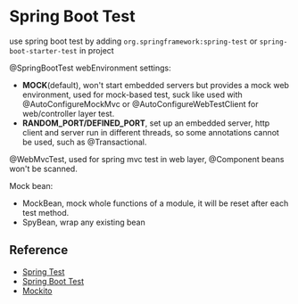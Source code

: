 # Spring Boot Test

use spring boot test by adding `org.springframework:spring-test` or `spring-boot-starter-test` in project

@SpringBootTest webEnvironment settings:

- **MOCK**(default), won't start embedded servers but provides a mock web environment, used for mock-based test, 
suck like used with @AutoConfigureMockMvc or @AutoConfigureWebTestClient for web/controller layer test.
- **RANDOM_PORT/DEFINED_PORT**, set up an embedded server, http client and server run in different threads,
so some annotations cannot be used, such as @Transactional.

@WebMvcTest, used for spring mvc test in web layer, @Component beans won't be scanned.

Mock bean:

- MockBean, mock whole functions of a module, it will be reset after each test method.
- SpyBean, wrap any existing bean

## Reference

- [Spring Test](https://docs.spring.io/spring/docs/5.1.7.RELEASE/spring-framework-reference/testing.html#testing)
- [Spring Boot Test](https://docs.spring.io/spring-boot/docs/2.1.5.RELEASE/reference/htmlsingle/#boot-features-testing)
- [Mockito](https://site.mockito.org/)